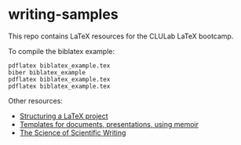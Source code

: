 # writing-samples

This repo contains LaTeX resources for the CLULab LaTeX bootcamp.

To compile the biblatex example:

```
pdflatex biblatex_example.tex
biber biblatex_example
pdflatex biblatex_example.tex
pdflatex biblatex_example.tex
```

Other resources: 

- [Structuring a LaTeX project](http://adarsh.cc/notes/latex.html)
- [Templates for documents, presentations, using memoir](https://github.com/adarshp/LaTeX-Resources)
- [The Science of Scientific Writing](https://cseweb.ucsd.edu/~swanson/papers/science-of-writing.pdf)
